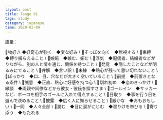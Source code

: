 ```yaml
---
layout: post
title: Tango 01
tags: study
category: japanese
time: 2020-02-09
---
```


語彙：

🐹物好き ◆好奇心が強く　◆変な好み \\
🐹そっぽを向く　◆無視する \\
🐹束縛　◆縛り捕らえること \\
🐹嫉妬　◆嫉む、妬む \\
🐹浮気　◆配偶者、結婚者などがりながら、別の人と情を通じ、関係を持つこと \\
🐹発覚　◆隠したことなどが明るみにでること \\
🐹弁解　◆言い訳 \\
🐹未練　◆熱心が残って思い切れないこと \\
🐹ぽっかり　◆口、目、穴などが大きく空いていること \\
🐹前提　◆前置きとなる条件 \\
🐹誠意　◆正直、熱心に好感を持つ心 \\
🐹馴れ初め　◆恋のきっかけ \\
🐹縁談　◆両親や同僚などから彼女・彼氏を探すさま \\
🐹ゴールイン　◆サッカーなど、ボーロを相手のゴールに入れて得点すること \\
🐹日取り　◆事を行う日を選んで決めること \\
🐹披露　◆広く人に知らせること \\
🐹厳かな　◆おもおもしい \\
🐹一同　◆人々全部 \\
🐹潤む　◆目に涙がにじむ　◆湿りけを帯びる \\
🐹寄り添う　◆もたれる